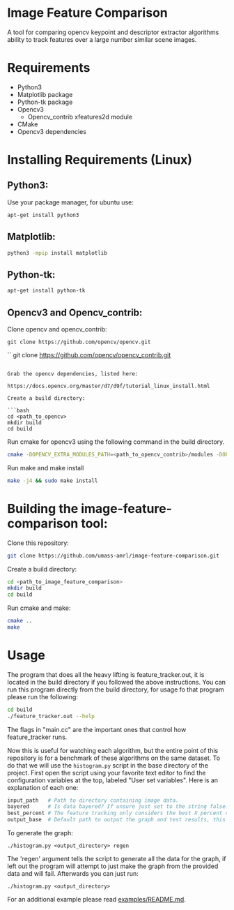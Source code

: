 # Image Feature Comparison
A tool for comparing opencv keypoint and descriptor extractor algorithms ability to track features over a large number similar scene images.

# Requirements
- Python3
- Matplotlib package
- Python-tk package
- Opencv3
   - Opencv_contrib xfeatures2d module
- CMake
- Opencv3 dependencies

# Installing Requirements (Linux)
## Python3:

Use your package manager, for ubuntu use:

```bash
apt-get install python3
```

## Matplotlib:

```bash
python3 -mpip install matplotlib
```

## Python-tk:

```bash
apt-get install python-tk
```

## Opencv3 and Opencv_contrib:

Clone opencv and opencv_contrib:

```
git clone https://github.com/opencv/opencv.git
```
``
git clone https://github.com/opencv/opencv_contrib.git
```

Grab the opencv dependencies, listed here:

https://docs.opencv.org/master/d7/d9f/tutorial_linux_install.html

Create a build directory:

```bash
cd <path_to_opencv>
mkdir build
cd build
```

Run cmake for opencv3 using the following command in the build directory.

```bash
cmake -DOPENCV_EXTRA_MODULES_PATH=<path_to_opencv_contrib>/modules -DOPENCV_ENABLE_NONFREE=ON ..
```

Run make and make install

```bash
make -j4 && sudo make install
```

# Building the image-feature-comparison tool:

Clone this repository:

```bash
git clone https://github.com/umass-amrl/image-feature-comparison.git
```

Create a build directory:

```bash
cd <path_to_image_feature_comparison>
mkdir build
cd build
```

Run cmake and make:

```bash
cmake ..
make
```

# Usage

The program that does all the heavy lifting is feature_tracker.out, it is located in the build directory if you followed the above instructions. You can run this program directly from the build directory, for usage fo that program please run the following:

```bash
cd build
./feature_tracker.out --help
```

The flags in "main.cc" are the important ones that control how feature_tracker runs.

Now this is useful for watching each algorithm, but the entire point of this repository is for a benchmark of these algorithms on the same dataset. To do that we will use the ```histogram.py``` script in the base directory of the project. First open the script using your favorite text editor to find the configuration variables at the top, labeled "User set variables". Here is an explanation of each one:

```python
input_path   # Path to directory containing image data.
bayered      # Is data bayered? If unsure just set to the string false.
best_percent # The feature tracking only considers the best X percent of matches. 0.3 (30%) or lower works well.
output_base  # Default path to output the graph and test results, this is a folder and also the name of your graph.
```

To generate the graph:

```
./histogram.py <output_directory> regen
```

The 'regen' argument tells the script to generate all the data for the graph, if left out the program will attempt to just make the graph from the provided data and will fail. Afterwards you can just run:

```
./histogram.py <output_directory>
```

For an additional example please read [examples/README.md](https://github.com/umass-amrl/image-feature-comparison/tree/master/examples).
